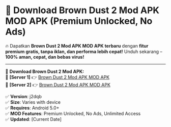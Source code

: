 # 🚀 Download Brown Dust 2 Mod APK MOD APK (Premium Unlocked, No Ads)  

🔥 Dapatkan **Brown Dust 2 Mod APK MOD APK terbaru** dengan **fitur premium gratis, tanpa iklan, dan performa lebih cepat!** Unduh sekarang – **100% aman, cepat, dan bebas virus!**  

---


🔽 **Download Brown Dust 2 Mod APK:**  
🔹 **[Server 1]** 👉 [Brown Dust 2 Mod APK MOD APK](https://apkcomod.com?title=Brown_Dust_2_Mod_APK)  
🔹 **[Server 2]** 👉 [Brown Dust 2 Mod APK MOD APK](https://apkcomod.com?title=Brown_Dust_2_Mod_APK)  


✅ **Version**: j2dqb  
✅ **Size**: Varies with device  
✅ **Requires**: Android 5.0+  
✅ **MOD Features**: Premium Unlocked, No Ads, Unlimited Access  
✅ **Updated**: [Current Date]  